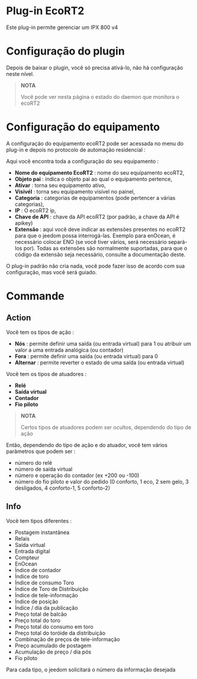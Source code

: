 # Plug-in EcoRT2

Este plug-in permite gerenciar um IPX 800 v4

# Configuração do plugin

Depois de baixar o plugin, você só precisa ativá-lo, não há configuração neste nível.

> **NOTA**
>
> Você pode ver nesta página o estado do daemon que monitora o ecoRT2

# Configuração do equipamento

A configuração do equipamento ecoRT2 pode ser acessada no menu do plug-in e depois no protocolo de automação residencial :

Aqui você encontra toda a configuração do seu equipamento :

-   **Nome do equipamento EcoRT2** : nome do seu equipamento ecoRT2,
-   **Objeto pai** : indica o objeto pai ao qual o equipamento pertence,
-   **Ativar** : torna seu equipamento ativo,
-   **Visivél** : torna seu equipamento visível no painel,
-   **Categoria** : categorias de equipamentos (pode pertencer a várias categorias),
-   **IP** : O ecoRT2 ip,
-   **Chave de API** : chave da API ecoRT2 (por padrão, a chave da API é apikey)
-   **Extensão** : aqui você deve indicar as extensões presentes no ecoRT2 para que o jeedom possa interrogá-las. Exemplo para enOcean, é necessário colocar ENO (se você tiver vários, será necessário separá-los por). Todas as extensões são normalmente suportadas, para que o código da extensão seja necessário, consulte a documentação deste.

O plug-in padrão não cria nada, você pode fazer isso de acordo com sua configuração, mas você será guiado.

# Commande

## Action

Você tem os tipos de ação :

-   **Nós** : permite definir uma saída (ou entrada virtual) para 1 ou atribuir um valor a uma entrada analógica (ou contador)
-   **Fora** : permite definir uma saída (ou entrada virtual) para 0
-   **Alternar** : permite reverter o estado de uma saída (ou entrada virtual)

Você tem os tipos de atuadores :

-   **Relé**
-   **Saída virtual**
-   **Contador**
-   **Fio piloto**

> **NOTA**
>
> Certos tipos de atuadores podem ser ocultos, dependendo do tipo de ação

Então, dependendo do tipo de ação e do atuador, você tem vários parâmetros que podem ser :

-   número do relé
-   número de saída virtual
-   número e operação do contador (ex +200 ou -100)
-   número do fio piloto e valor do pedido (0 conforto, 1 eco, 2 sem gelo, 3 desligados, 4 conforto-1, 5 conforto-2)

## Info

Você tem tipos diferentes :

-   Postagem instantânea
-   Relais
-   Saída virtual
-   Entrada digital
-   Compteur
-   EnOcean
-   Índice de contador
-   Índice de toro
-   Índice de consumo Toro
-   Índice de Toro de Distribuição
-   Índice de tele-informação
-   Índice de posição
-   Índice / dia da publicação
-   Preço total de balcão
-   Preço total do toro
-   Preço total do consumo em toro
-   Preço total do toróide da distribuição
-   Combinação de preços de tele-informação
-   Preço acumulado de postagem
-   Acumulação de preço / dia pós
-   Fio piloto

Para cada tipo, o jeedom solicitará o número da informação desejada
